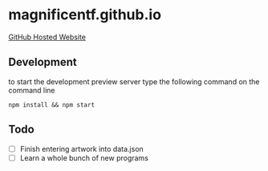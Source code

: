 # magnificentf.github.io

[GitHub Hosted Website](http://magnificentf.github.io/)

## Development

to start the development preview server type the following command on the command line

`npm install && npm start`

## Todo
* [ ] Finish entering artwork into data.json
* [ ] Learn a whole bunch of new programs
